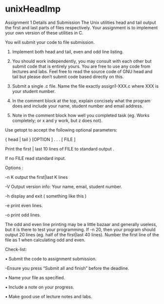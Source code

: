 # unixHeadImp
Assignment 1 Details and Submission
The Unix utilities head and tail output the first and last parts of files respectively. Your assignment is to implement your own version of these utilities in C.

You will submit your code to file submission.

1. Implement both head and tail, even and odd line listing.

2. You should work independently, you may consult with each other but submit code that is entirely yours. You are free to use any code from lectures and labs. Feel free to read the source code of GNU head and tail but please don’t submit code based directly on this.

3. Submit a single .c file. Name the file exactly assign1-XXX.c where XXX is your student number.

4. In the comment block at the top, explain concisely what the program does and include your name, student number and email address.

5. Note in the comment block how well you completed task (eg. Works completely; or x and y work, but z does not).

Use getopt to accept the following optional parameters:

{ head | tail } [OPTION ] . . . [ FILE ]

Print the first | last 10 lines of FILE to standard output .

If no FILE read standard input.

Options :

-n K output the first|last K lines

-V Output version info: Your name, email, student number.

-h display and exit ( something like this )

-e print even lines.

-o print odd lines.

The odd and even line printing may be a little bazaar and generally useless, but it is there to test your programming. If -n 20, then your program should output 20 lines (eg. half of the first|last 40 lines). Number the first line of the file as 1 when calculating odd and even.

Check-list:

• Submit the code to assignment submission.

-Ensure you press “Submit all and finish” before the deadline.

• Name your file as specified.

• Include a note on your progress.

• Make good use of lecture notes and labs.
